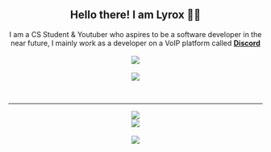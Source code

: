 <h2 align="center">
    Hello there! I am <strong>Lyrox</strong> 👋🏻
</h2>
<p align="center">
    I am a CS Student & Youtuber who aspires to be a software developer in the near future, I mainly work as a developer on a VoIP platform called <strong> <a href="https://discord.com">Discord</a></strong>
<br>
<br>
<a href="https://github.com/Prwzrq/">
        <img src="https://komarev.com/ghpvc/?username=Prwzrq&color=red" />
  </a> 
<br>
<br>
<a href="https://discord.com/users/942155951396503572">
        <img src="https://lanyard-profile-readme.vercel.app/api/942155951396503572?idleMessage=%22May%20The%20Code%20Be%20With%20you%22&borderRadius=25px" />
    </a>
</p>
</p>
&nbsp;

<hr/>
<p align="center">
    <a href="https://github.com/Prwzrq/">
        <img src="https://github-readme-streak-stats.herokuapp.com?user=Prwzrq&hide_border=true&background=0D1117&currStreakLabel=FFFFFF&sideLabels=FFFFFF&currStreakNum=FFFFFF&dates=FFFFFF&sideNums=FFFFFF&fire=f04848&ring=f04848&stroke=FFFFFFFF)](https://git.io/streak-stats" />
  </a> 
<br>
  <a href="https://github.com/Prwzrq/">
       <img src="https://github-readme-stats.vercel.app/api?username=Prwzrq&show_icons=true&theme=gruvbox" />
  </a> 
<br>
<br>
<a href="https://github.com/Prwzrq/">
       <img src="https://github-readme-stats.vercel.app/api/top-langs/?username=Prwzrq&theme=gruvbox&langs_count=8&layout=compact" />
  </a> 
</p>



